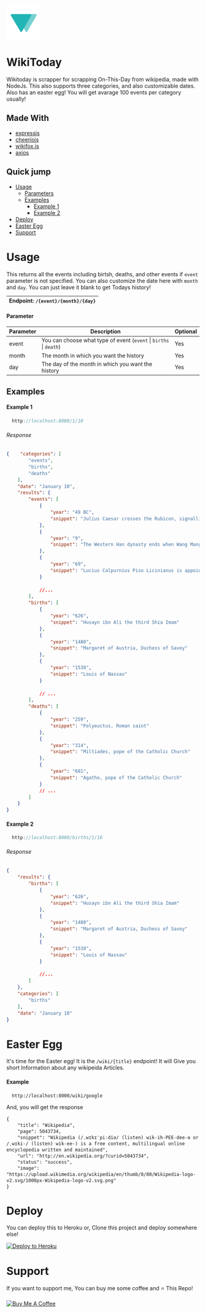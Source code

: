<img src="public/icon.png" width="90px">

# WikiToday
Wikitoday is scrapper for scrapping On-This-Day from wikipedia, made with NodeJs. This also supports three categories, and also customizable dates. Also has an easter egg! You will get avarage 100 events per category usually!

## Made With
- [expressjs](https://github.com/expressjs/express)
- [cheeriojs](https://github.com/cheeriojs/cheerio)
- [wikifox.js](https://github.com/Wikifox/wikifox.js)
- [axios](https://github.com/axios/axios)

## Quick jump
- [Usage](#usage)
    - [Parameters](#parameter)
    - [Examples](#examples)
       - [Example 1](#example-1)
       - [Example 2](#example-2)
- [Deploy](#deploy)
- [Easter Egg](#easter-egg)
- [Support](#support)

# Usage
This returns all the events including birtsh, deaths, and other events if `event` parameter is not specified. You can also customize the date here with `month` and `day`. You can just leave it blank to get Todays history! 

|Endpoint: `/{event}/{month}/{day}` |
|-----------|

#### Parameter

| Parameter | Description                                                        | Optional |
|-----------|--------------------------------------------------------------------|----------|
| event     | You can choose what type of event (`event` \| `births` \| `death`) | Yes      |
| month     | The month in which you want the history                            | Yes      |
| day       | The day of the month in which you want the history                 | Yes      |

## Examples

#### Example 1

```c++
  http://localhost:8000/1/10
```

###### Response

```json
{    "categories": [
        "events",
        "births",
        "deaths"
    ],
    "date": "January 10",
    "results": {
        "events": [
            {
                "year": "49 BC",
                "snippet": "Julius Caesar crosses the Rubicon, signalling the start of civil war."
            },
            {
                "year": "9",
                "snippet": "The Western Han dynasty ends when Wang Mang claims that the divine Mandate of Heaven called for the end of the dynasty and the beginning of his own, the Xin dynasty."
            },
            {
                "year": "69",
                "snippet": "Lucius Calpurnius Piso Licinianus is appointed by Galba as deputy Roman Emperor."
            }

            //...
        ],
        "births": [
            {
                "year": "626",
                "snippet": "Husayn ibn Ali the third Shia Imam"
            },
            {
                "year": "1480",
                "snippet": "Margaret of Austria, Duchess of Savoy"
            },
            {
                "year": "1538",
                "snippet": "Louis of Nassau"
            }

            // ...
        ],
        "deaths": [
            {
                "year": "259",
                "snippet": "Polyeuctus, Roman saint"
            },
            {
                "year": "314",
                "snippet": "Miltiades, pope of the Catholic Church"
            },
            {
                "year": "681",
                "snippet": "Agatho, pope of the Catholic Church"
            }
            // ...
        ]
    }
}
```

#### Example 2

```c++
  http://localhost:8000/births/1/10
```

###### Response

```json
{
    "results": {
        "births": [
            {
                "year": "626",
                "snippet": "Husayn ibn Ali the third Shia Imam"
            },
            {
                "year": "1480",
                "snippet": "Margaret of Austria, Duchess of Savoy"
            },
            {
                "year": "1538",
                "snippet": "Louis of Nassau"
            }
            
            //...
        ]
    },
    "categories": [
        "births"
    ],
    "date": "January 10"
}
```

# Easter Egg
It's time for the Easter egg! It is the `/wiki/{title}` endpoint! It will Give you short Information about any wikipeida Articles.

#### Example
```
  http://localhost:8000/wiki/google
```

And, you will get the response
```
{
    "title": "Wikipedia",
    "page": 5043734,
    "snippet": "Wikipedia (/ˌwɪkɪˈpiːdiə/ (listen) wik-ih-PEE-dee-ə or /ˌwɪki-/ (listen) wik-ee-) is a free content, multilingual online encyclopedia written and maintained",
    "url": "http://en.wikipedia.org/?curid=5043734",
    "status": "success",
    "image": "https://upload.wikimedia.org/wikipedia/en/thumb/8/80/Wikipedia-logo-v2.svg/1000px-Wikipedia-logo-v2.svg.png"
}
```

# Deploy

You can deploy this to Heroku or, Clone this project and deploy somewhere else!

[![Deploy to Heroku](https://www.herokucdn.com/deploy/button.png)](https://heroku.com/deploy)

# Support
If you want to support me, You can buy me some coffee and  ⭐ This Repo! <br>
<br>
<a href="https://www.buymeacoffee.com/harrytom" target="_blank"><img src="https://cdn.buymeacoffee.com/buttons/v2/default-yellow.png" alt="Buy Me A Coffee" style="height: 60px !important;width: 217px !important;" ></a><br>
<br>

